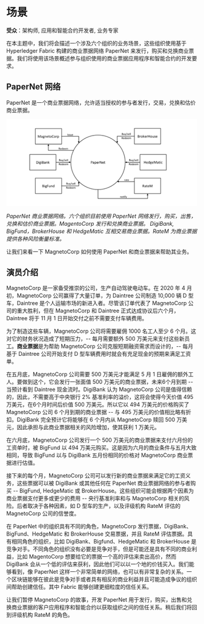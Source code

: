 # 场景

**受众**：架构师, 应用和智能合约开发者, 业务专家

在本主题中，我们将会描述一个涉及六个组织的业务场景，这些组织使用基于 Hyperledger Fabric 构建的商业票据网络 PaperNet 来发行，购买和兑换商业票据。我们将使用该场景概述参与组织使用的商业票据应用程序和智能合约的开发要求。

## PaperNet 网络

PaperNet 是一个商业票据网络，允许适当授权的参与者发行，交易，兑换和估价商业票据。

![develop.systemscontext](./develop.diagram.1.png)

*PaperNet 商业票据网络。六个组织目前使用 PaperNet 网络发行，购买，出售，兑换和估价商业票据。MagentoCorp 发行和兑换商业票据。 DigiBank, BigFund，BrokerHouse 和 HedgeMatic 互相交易商业票据。RateM 为商业票据提供各种风险衡量标准。*

让我们来看一下 MagnetoCorp 如何使用 PaperNet 和商业票据来帮助其业务。

## 演员介绍

MagnetoCorp 是一家备受推崇的公司，生产自动驾驶电动车。在 2020 年 4 月初，MagnetoCorp 公司赢得了大量订单，为 Daintree 公司制造 10,000 辆 D 型车，Daintree 是个人运输市场的新进入者。尽管该订单代表了 MagnetoCorp 公司的重大胜利，但在 MagnetoCorp 和 Daintree 正式达成协议后六个月，Daintree 将于 11 月 1 日开始交付之前不需要支付车辆费用。

为了制造这些车辆，MagnetoCorp 公司将需要雇佣 1000 名工人至少 6 个月。这对它的财务状况造成了短期压力，-- 每月需要额外 500 万美元来支付这些新员工。**商业票据**是为帮助 MagnetoCorp 公司克服短期融资需求而设计的，-- 每月基于 Daintree 公司开始支付 D 型车辆费用时就会有充足现金的预期来满足工资单。

在五月底，MagnetoCorp 公司需要 500 万美元才能满足 5 月 1 日雇佣的额外工人。要做到这个，它会发行一张面值 500 万美元的商业票据，未来6个月到期 -- 当预计看到 Daintree 现金流时。DigiBank 认为 MagnetoCorp 公司是值得信赖的，因此，不需要高于中央银行 2% 基准利率的溢价，这将会使得今天价值 495 万美元，在6个月时间后价值 500 万美元。所以它以 494 万美元的价格购买了MagnetoCorp 公司 6 个月到期的商业票据 -- 与 495 万美元的价值相比略有折扣。DigiBank 完全预计它将能够在 6 个月内从 MagnetoCorp 赎回 500 万美元，因此承担与此商业票据相关的风险增加，使其获利 1 万美元。

在六月底，MagnetoCorp 公司发行一个 500 万美元的商业票据来支付六月份的工资单时，被 BigFund 以 494 万美元购买。这是因为六月的商业条件与五月大致相同，导致 BigFund 以与 DigiBank 五月份相同的价格对 MagnetoCorp 商业票据进行估值。

接下来的每个月，MagnetoCorp 公司可以发行新的商业票据来满足它的工资义务，这些票据可以被 DigiBank 或其他任何在 PaperNet 商业票据网络的参与者购买 -- BigFund, HedgeMatic 或 BrokerHouse。这些组织可能会根据两个因素为商业票据支付更多或更少的费用 -- 央行基准利率和与 MagnetoCorp 相关的风险。后者取决于各种因素，如 D 型车的生产，以及评级机构 RateM 评估的 MagnetoCorp 公司的信誉度。

在 PaperNet 中的组织具有不同的角色，MagnetoCorp 发行票据，DigiBank、BigFund、HedgeMatic 和 BrokerHouse 交易票据，并且 RateM 评估票据。具有相同角色的组织，比如 DigiBank、Bigfund、HedgeMatic 和 BrokerHouse 是竞争对手。不同角色的组织没有必要是竞争对手，但是可能还是具有不同的商业利益，比如 MagentoCorp 想要给它的票据一个高的评估来卖出高价，然而 DigiBank 会从一个低的评估来获利，因此他们可以以一个地的价钱买入。我们能够看到，像 PaperNet 这样一个非常简单的网络，也可以有非常复杂的关系。一个区块链能够在彼此是竞争对手或者具有相反的商业利益并且可能造成争议的组织间帮助创建信任。其中 Fabric 能够创建更细粒度的信任关系。

让我们暂停 MagnetoCorp 的故事，开发 PaperNet 用于发行，购买，出售和兑换商业票据的客户应用程序和智能合约以获取组织之间的信任关系。稍后我们将回到评级机构 RateM 的角色。

<!--- Licensed under Creative Commons Attribution 4.0 International License
https://creativecommons.org/licenses/by/4.0/ -->
